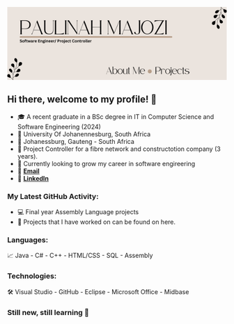 ![/main/profile_git.png](https://github.com/tutumajozi/tutumajozi/blob/main/profile_git.png)

## Hi there, welcome to my profile! 👋

- 🎓 A recent graduate in a BSc degree in IT in Computer Science and Software Engineering (2024)
- 🏫 University Of Johanennesburg, South Africa
- 📍 Johanessburg, Gauteng - South Africa 
- 💼 Project Controller for a fibre network and constructotion company (3 years).
- 🔭 Currently looking to grow my career in software engireering
- 📧 **[Email](tutumajozi@gmail.com)**
- 🔗 **[LinkedIn](https://www.linkedin.com/in/nokuthula-majozi-87434a178/)**


### My Latest GitHub Activity: 
- 💻 Final year Assembly Language projects
- 📌 Projects that I have worked on can be found on here.

### Languages:
📈 Java - C# - C++ - HTML/CSS - SQL - Assembly 

### Technologies:
🛠️ Visual Studio - GitHub - Eclipse - Microsoft Office - Midbase 

### Still new, still learning 🦄
  
